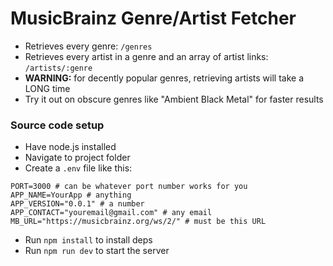 # MusicBrainz Genre/Artist Fetcher

- Retrieves every genre: `/genres`
- Retrieves every artist in a genre and an array of artist links: `/artists/:genre`
- **WARNING:** for decently popular genres, retrieving artists will take a LONG time
- Try it out on obscure genres like "Ambient Black Metal" for faster results
### Source code setup

- Have node.js installed
- Navigate to project folder
- Create a `.env` file like this:
```dotenv
PORT=3000 # can be whatever port number works for you
APP_NAME=YourApp # anything
APP_VERSION="0.0.1" # a number
APP_CONTACT="youremail@gmail.com" # any email
MB_URL="https://musicbrainz.org/ws/2/" # must be this URL
```
- Run `npm install` to install deps
- Run `npm run dev` to start the server